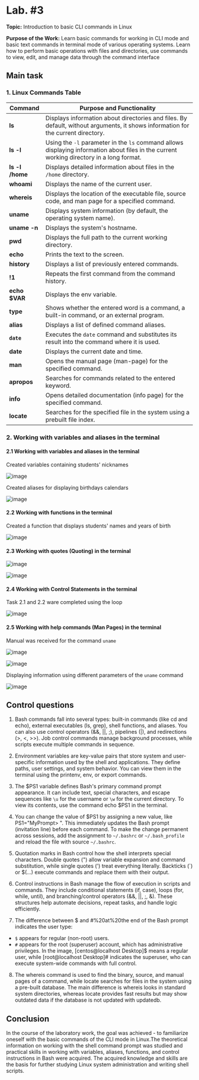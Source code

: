 # Lab. #3

**Topic:** Introduction to basic CLI commands in Linux

**Purpose of the Work:**
Learn basic commands for working in CLI mode and basic text commands in terminal mode of various operating systems. Learn how to perform basic operations with files and directories, use commands to view, edit, and manage data through the command interface

## Main task

### 1. Linux Commands Table

| Command           | Purpose and Functionality |
|------------------|-------------------------|
| **ls** | Displays information about directories and files. By default, without arguments, it shows information for the current directory. |
| **ls -l** | Using the `-l` parameter in the `ls` command allows displaying information about files in the current working directory in a long format. |
| **ls -l /home** | Displays detailed information about files in the `/home` directory. |
| **whoami** | Displays the name of the current user. |
| **whereis** | Displays the location of the executable file, source code, and man page for a specified command. |
| **uname** | Displays system information (by default, the operating system name). |
| **uname -n** | Displays the system's hostname. |
| **pwd** | Displays the full path to the current working directory. |
| **echo** | Prints the text to the screen. |
| **history** | Displays a list of previously entered commands. |
| **!1** | Repeats the first command from the command history. |
| **echo $VAR** | Displays the env variable.  |
| **type** | Shows whether the entered word is a command, a built-in command, or an external program. |
| **alias** | Displays a list of defined command aliases. |
| **`date`** | Executes the `date` command and substitutes its result into the command where it is used. |
| **date** | Displays the current date and time. |
| **man** | Opens the manual page (man-page) for the specified command. |
| **apropos** | Searches for commands related to the entered keyword. |
| **info** | Opens detailed documentation (info page) for the specified command. |
| **locate** | Searches for the specified file in the system using a prebuilt file index. |

### 2. Working with variables and aliases in the terminal

#### 2.1 Working with variables and aliases in the terminal

Created variables containing students' nicknames

![image](./attachments/1.png)

Created aliases for displaying birthdays calendars

![image](./attachments/2.png)

#### 2.2 Working with functions in the terminal

Created a function that displays students' names and years of birth

![image](./attachments/3.png)

#### 2.3 Working with quotes (Quoting) in the terminal

![image](./attachments/4.png)

![image](./attachments/5.png)

#### 2.4 Working with Control Statements in the terminal

Task 2.1 and 2.2 ware completed using the loop

![image](./attachments/6.png)

#### 2.5 Working with help commands (Man Pages) in the terminal

Manual was received for the command `uname`

![image](./attachments/7.png)

![image](./attachments/8.png)

Displaying information using different parameters of the `uname` command

![image](./attachments/9.png)


## Control questions

1. Bash commands fall into several types: built-in commands (like cd and echo), external executables (ls, grep), shell functions, and aliases. You can also use control operators (&&, ||, ;), pipelines (|), and redirections (>, <, >>). Job control commands manage background processes, while scripts execute multiple commands in sequence.

2. Environment variables are key-value pairs that store system and user-specific information used by the shell and applications. They define paths, user settings, and system behavior. You can view them in the terminal using the printenv, env, or export commands.

3. The $PS1 variable defines Bash's primary command prompt appearance. It can include text, special characters, and escape sequences like `\u` for the username or `\w` for the current directory. To view its contents, use the command echo $PS1 in the terminal.

4. You can change the value of $PS1 by assigning a new value, like PS1="MyPrompt> ". This immediately updates the Bash prompt (invitation line) before each command. To make the change permanent across sessions, add the assignment to `~/.bashrc` or `~/.bash_profile` and reload the file with source `~/.bashrc`.

5. Quotation marks in Bash control how the shell interprets special characters. Double quotes (") allow variable expansion and command substitution, while single quotes (') treat everything literally. Backticks (`) or $(...) execute commands and replace them with their output.

6. Control instructions in Bash manage the flow of execution in scripts and commands. They include conditional statements (if, case), loops (for, while, until), and branching/control operators (&&, ||, ;, &). These structures help automate decisions, repeat tasks, and handle logic efficiently.

7. The difference between $ and #%20at%20the end of the Bash prompt indicates the user type:
  - `$` appears for regular (non-root) users.
  - `#` appears for the root (superuser) account, which has administrative privileges.
In the image, [centos@localhost Desktop]$ means a regular user, while [root@localhost Desktop]# indicates the superuser, who can execute system-wide commands with full control.

8. The whereis command is used to find the binary, source, and manual pages of a command, while locate searches for files in the system using a pre-built database. The main difference is whereis looks in standard system directories, whereas locate provides fast results but may show outdated data if the database is not updated with updatedb.

## Conclusion

In the course of the laboratory work, the goal was achieved - to familiarize oneself with the basic commands of the CLI mode in Linux.The theoretical information on working with the shell command prompt was studied and practical skills in working with variables, aliases, functions, and control instructions in Bash were acquired. The acquired knowledge and skills are the basis for further studying Linux system administration and writing shell scripts.
